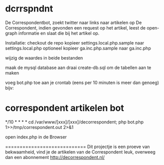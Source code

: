 dcrrspndnt
==========

De Correspondentbot, zoekt twitter naar links naar artikelen op De Correspondent, indien gevonden een request op het artikel, leest de open-graph informatie en slaat die bij het artikel op.

Installatie:
checkout de repo
kopieer settings.local.php.sample naar settings.local.php
optioneel kopieer ga.inc.php.sample naar ga.inc.php

wijzig de waardes in beide bestanden

maak de mysql database aan
draai create-db.sql om de tabellen aan te maken

voeg bot.php toe aan je crontab (eens per 10 minuten is meer dan genoeg) bijv:
# correspondent artikelen bot
*/10 * * * * cd /var/www/[xxx]/[xxx]/decorrespondent; php bot.php 1>>/tmp/correspondent.out 2>&1

open index.php in de Browser

============================
Dit projectje is een proeve van bekwaamheid, vind je de artikelen van de Correspondent leuk, overweeg dan een abonnement 
http://decorrespondent.nl/

